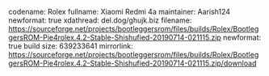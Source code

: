 codename: Rolex 
fullname: Xiaomi Redmi 4a 
maintainer: Aarish124 
newformat: true 
xdathread: del.dog/ghujk.biz 
filename: https://sourceforge.net/projects/bootleggersrom/files/builds/Rolex/BootleggersROM-Pie4rolex.4.2-Stable-Shishufied-20190714-021115.zip 
newformat: true build 
size: 639233641
mirrorlink: https://sourceforge.net/projects/bootleggersrom/files/builds/Rolex/BootleggersROM-Pie4rolex.4.2-Stable-Shishufied-20190714-021115.zip/download
